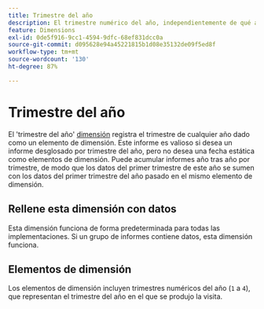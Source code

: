 ```yaml
---
title: Trimestre del año
description: El trimestre numérico del año, independientemente de qué año.
feature: Dimensions
exl-id: 0de5f916-9cc1-4594-9dfc-68ef831dcc0a
source-git-commit: d095628e94a45221815b1d08e35132de09f5ed8f
workflow-type: tm+mt
source-wordcount: '130'
ht-degree: 87%

---
```


# Trimestre del año

El &#39;trimestre del año&#39; [dimensión](overview.md) registra el trimestre de cualquier año dado como un elemento de dimensión. Este informe es valioso si desea un informe desglosado por trimestre del año, pero no desea una fecha estática como elementos de dimensión. Puede acumular informes año tras año por trimestre, de modo que los datos del primer trimestre de este año se sumen con los datos del primer trimestre del año pasado en el mismo elemento de dimensión.

## Rellene esta dimensión con datos

Esta dimensión funciona de forma predeterminada para todas las implementaciones. Si un grupo de informes contiene datos, esta dimensión funciona.

## Elementos de dimensión

Los elementos de dimensión incluyen trimestres numéricos del año (`1` a `4`), que representan el trimestre del año en el que se produjo la visita.
